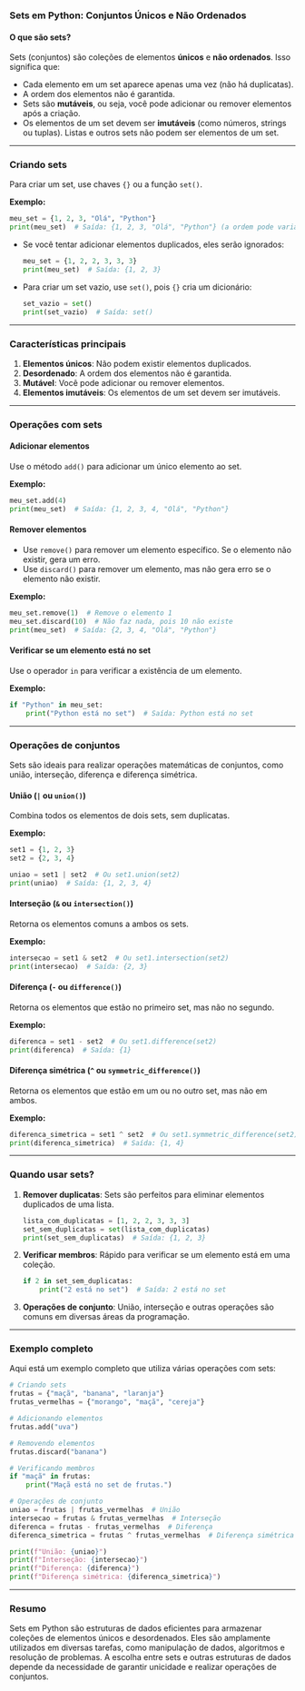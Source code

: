 ### **Sets em Python: Conjuntos Únicos e Não Ordenados**

#### **O que são sets?**
Sets (conjuntos) são coleções de elementos **únicos** e **não ordenados**. Isso significa que:
- Cada elemento em um set aparece apenas uma vez (não há duplicatas).
- A ordem dos elementos não é garantida.
- Sets são **mutáveis**, ou seja, você pode adicionar ou remover elementos após a criação.
- Os elementos de um set devem ser **imutáveis** (como números, strings ou tuplas). Listas e outros sets não podem ser elementos de um set.

---

### **Criando sets**
Para criar um set, use chaves `{}` ou a função `set()`.

**Exemplo:**
```python
meu_set = {1, 2, 3, "Olá", "Python"}
print(meu_set)  # Saída: {1, 2, 3, "Olá", "Python"} (a ordem pode variar)
```

- Se você tentar adicionar elementos duplicados, eles serão ignorados:
  ```python
  meu_set = {1, 2, 2, 3, 3, 3}
  print(meu_set)  # Saída: {1, 2, 3}
  ```

- Para criar um set vazio, use `set()`, pois `{}` cria um dicionário:
  ```python
  set_vazio = set()
  print(set_vazio)  # Saída: set()
  ```

---

### **Características principais**
1. **Elementos únicos**: Não podem existir elementos duplicados.
2. **Desordenado**: A ordem dos elementos não é garantida.
3. **Mutável**: Você pode adicionar ou remover elementos.
4. **Elementos imutáveis**: Os elementos de um set devem ser imutáveis.

---

### **Operações com sets**

#### **Adicionar elementos**
Use o método `add()` para adicionar um único elemento ao set.

**Exemplo:**
```python
meu_set.add(4)
print(meu_set)  # Saída: {1, 2, 3, 4, "Olá", "Python"}
```

#### **Remover elementos**
- Use `remove()` para remover um elemento específico. Se o elemento não existir, gera um erro.
- Use `discard()` para remover um elemento, mas não gera erro se o elemento não existir.

**Exemplo:**
```python
meu_set.remove(1)  # Remove o elemento 1
meu_set.discard(10)  # Não faz nada, pois 10 não existe
print(meu_set)  # Saída: {2, 3, 4, "Olá", "Python"}
```

#### **Verificar se um elemento está no set**
Use o operador `in` para verificar a existência de um elemento.

**Exemplo:**
```python
if "Python" in meu_set:
    print("Python está no set")  # Saída: Python está no set
```

---

### **Operações de conjuntos**
Sets são ideais para realizar operações matemáticas de conjuntos, como união, interseção, diferença e diferença simétrica.

#### **União (`|` ou `union()`)**
Combina todos os elementos de dois sets, sem duplicatas.

**Exemplo:**
```python
set1 = {1, 2, 3}
set2 = {2, 3, 4}

uniao = set1 | set2  # Ou set1.union(set2)
print(uniao)  # Saída: {1, 2, 3, 4}
```

#### **Interseção (`&` ou `intersection()`)**
Retorna os elementos comuns a ambos os sets.

**Exemplo:**
```python
intersecao = set1 & set2  # Ou set1.intersection(set2)
print(intersecao)  # Saída: {2, 3}
```

#### **Diferença (`-` ou `difference()`)**
Retorna os elementos que estão no primeiro set, mas não no segundo.

**Exemplo:**
```python
diferenca = set1 - set2  # Ou set1.difference(set2)
print(diferenca)  # Saída: {1}
```

#### **Diferença simétrica (`^` ou `symmetric_difference()`)**
Retorna os elementos que estão em um ou no outro set, mas não em ambos.

**Exemplo:**
```python
diferenca_simetrica = set1 ^ set2  # Ou set1.symmetric_difference(set2)
print(diferenca_simetrica)  # Saída: {1, 4}
```

---

### **Quando usar sets?**
1. **Remover duplicatas**: Sets são perfeitos para eliminar elementos duplicados de uma lista.
   ```python
   lista_com_duplicatas = [1, 2, 2, 3, 3, 3]
   set_sem_duplicatas = set(lista_com_duplicatas)
   print(set_sem_duplicatas)  # Saída: {1, 2, 3}
   ```

2. **Verificar membros**: Rápido para verificar se um elemento está em uma coleção.
   ```python
   if 2 in set_sem_duplicatas:
       print("2 está no set")  # Saída: 2 está no set
   ```

3. **Operações de conjunto**: União, interseção e outras operações são comuns em diversas áreas da programação.

---

### **Exemplo completo**
Aqui está um exemplo completo que utiliza várias operações com sets:

```python
# Criando sets
frutas = {"maçã", "banana", "laranja"}
frutas_vermelhas = {"morango", "maçã", "cereja"}

# Adicionando elementos
frutas.add("uva")

# Removendo elementos
frutas.discard("banana")

# Verificando membros
if "maçã" in frutas:
    print("Maçã está no set de frutas.")

# Operações de conjunto
uniao = frutas | frutas_vermelhas  # União
intersecao = frutas & frutas_vermelhas  # Interseção
diferenca = frutas - frutas_vermelhas  # Diferença
diferenca_simetrica = frutas ^ frutas_vermelhas  # Diferença simétrica

print(f"União: {uniao}")
print(f"Interseção: {intersecao}")
print(f"Diferença: {diferenca}")
print(f"Diferença simétrica: {diferenca_simetrica}")
```

---

### **Resumo**
Sets em Python são estruturas de dados eficientes para armazenar coleções de elementos únicos e desordenados. Eles são amplamente utilizados em diversas tarefas, como manipulação de dados, algoritmos e resolução de problemas. A escolha entre sets e outras estruturas de dados depende da necessidade de garantir unicidade e realizar operações de conjuntos.
